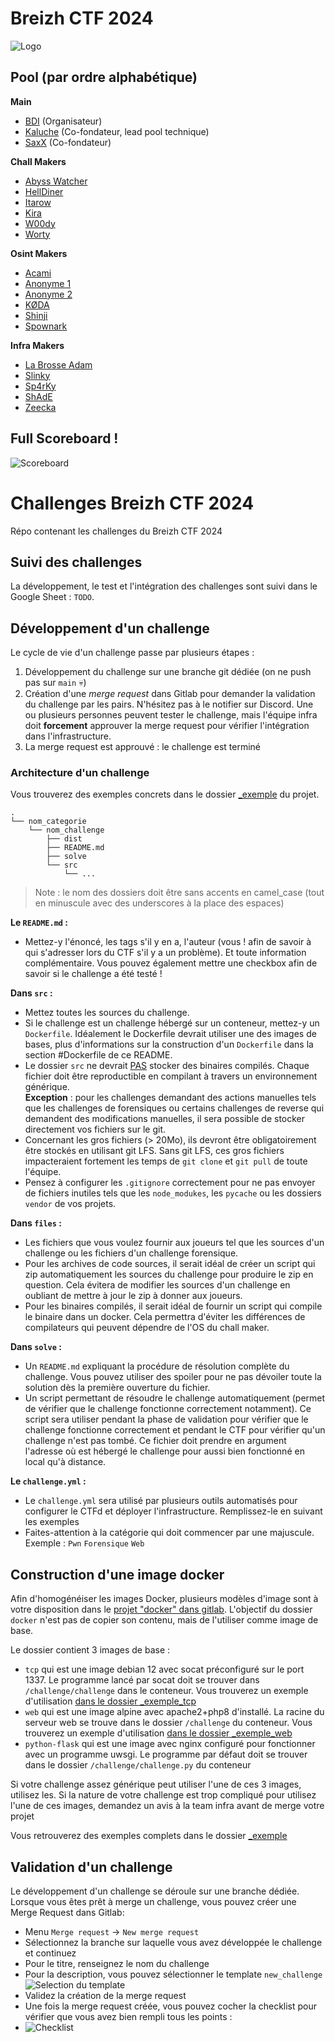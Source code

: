 # Breizh CTF 2024

![Logo](doc/logo-home.png)


## Pool (par ordre alphabétique)

**Main**
- [BDI](https://www.bdi.fr/fr/accueil/) (Organisateur)
- [Kaluche](https://x.com/kaluche_) (Co-fondateur, lead pool technique)
- [SaxX](https://x.com/_SaxX_) (Co-fondateur)

**Chall Makers**
- [Abyss Watcher](https://github.com/Abyss-W4tcher)
- [HellDiner](https://x.com/DinerHell)
- [Itarow](https://x.com/0xitarow)
- [Kira](/)
- [W00dy](https://x.com/Gaburall)
- [Worty](https://x.com/_Worty)

**Osint Makers**
- [Acami](/)
- [Anonyme 1](/)
- [Anonyme 2](/)
- [KØDA](/)
- [Shinji](https://x.com/shinji_01h)
- [Spownark](https://x.com/Spow_nark)


**Infra Makers**
- [La Brosse Adam](https://twitter.com/adam_le_bon)
- [Slinky](https://x.com/HGSlinky)
- [Sp4rKy](https://x.com/__Sp4rKy__)
- [ShAdE](/)
- [Zeecka](https://x.com/Zeecka_)

## Full Scoreboard !

![Scoreboard](doc/full-scoreboard.png)

# Challenges Breizh CTF 2024

Répo contenant les challenges du Breizh CTF 2024

## Suivi des challenges

La développement, le test et l'intégration des challenges sont suivi dans le Google Sheet : `TODO`.


## Développement d'un challenge

Le cycle de vie d'un challenge passe par plusieurs étapes :
1. Développement du challenge sur une branche git dédiée (on ne push pas sur `main` 💀)
2. Création d'une *merge request* dans Gitlab pour demander la validation du challenge par les pairs. N'hésitez pas à le notifier sur Discord. Une ou plusieurs personnes peuvent tester le challenge, mais l'équipe infra doit **forcement** approuver la merge request pour vérifier l'intégration dans l'infrastructure.
3. La merge request est approuvé : le challenge est terminé

### Architecture d'un challenge

Vous trouverez des exemples concrets dans le dossier [_exemple](./_exemple/) du projet.

```
.
└── nom_categorie
    └── nom_challenge
        ├── dist
        ├── README.md
        ├── solve
        └── src
            └── ...
```

> Note : le nom des dossiers doit être sans accents en camel_case (tout en minuscule avec des underscores à la place des espaces)

**Le `README.md` :**
  - Mettez-y l'énoncé, les tags s'il y en a, l'auteur (vous ! afin de savoir à qui s'adresser lors du CTF s'il y a un problème). Et toute information complémentaire. Vous pouvez également mettre une checkbox afin de savoir si le challenge a été testé !

**Dans `src` :**
  - Mettez toutes les sources du challenge.
  - Si le challenge est un challenge hébergé sur un conteneur, mettez-y un `Dockerfile`. Idéalement le Dockerfile devrait utiliser une des images de bases, plus d'informations sur la construction d'un `Dockerfile` dans la section #Dockerfile de ce README.
  - Le dossier `src` ne devrait <u>PAS</u> stocker des binaires compilés. Chaque fichier doit être reproductible en compilant à travers un environnement générique.<br> **Exception** : pour les challenges demandant des actions manuelles tels que les challenges de forensiques ou certains challenges de reverse qui demandent des modifications manuelles, il sera possible de stocker directement vos fichiers sur le git.
  - Concernant les gros fichiers (> 20Mo), ils devront être obligatoirement être stockés en utilisant git LFS. Sans git LFS, ces gros fichiers impacteraient fortement les temps de `git clone` et `git pull` de toute l'équipe.
  - Pensez à configurer les `.gitignore` correctement pour ne pas envoyer de fichiers inutiles tels que les `node_modukes`, les `pycache` ou les dossiers `vendor` de vos projets.

**Dans `files` :**<br>
  - Les fichiers que vous voulez fournir aux joueurs tel que les sources d'un challenge ou les fichiers d'un challenge forensique.
  - Pour les archives de code sources, il serait idéal de créer un script qui zip automatiquement les sources du challenge pour produire le zip en question. Cela évitera de modifier les sources d'un challenge en oubliant de mettre à jour le zip à donner aux joueurs.
  - Pour les binaires compilés, il serait idéal de fournir un script qui compile le binaire dans un docker. Cela permettra d'éviter les différences de compilateurs qui peuvent dépendre de l'OS du chall maker.

**Dans `solve` :**<br>
  - Un `README.md` expliquant la procédure de résolution complète du challenge. Vous pouvez utiliser des spoiler pour ne pas dévoiler toute la solution dès la première ouverture du fichier.
  - Un script permettant de résoudre le challenge automatiquement (permet de vérifier que le challenge fonctionne correctement notamment). Ce script sera utiliser pendant la phase de validation pour vérifier que le challenge fonctionne correctement et pendant le CTF pour vérifier qu'un challenge n'est pas tombé. Ce fichier doit prendre en argument l'adresse où est hébergé le challenge pour aussi bien fonctionné en local qu'à distance.

**Le `challenge.yml` :**<br>
  - Le `challenge.yml` sera utilisé par plusieurs outils automatisés pour configurer le CTFd et déployer l'infrastructure. Remplissez-le en suivant les exemples
  - Faites-attention à la catégorie qui doit commencer par une majuscule. Exemple : `Pwn` `Forensique` `Web`

## Construction d'une image docker

Afin d'homogénéiser les images Docker, plusieurs modèles d'image sont à votre disposition dans le [projet "docker" dans gitlab](/breizh-ctf-2024/docker/container_registry).
L'objectif du dossier `docker` n'est pas de copier son contenu, mais de l'utiliser comme image de base.

Le dossier contient 3 images de base :
- `tcp` qui est une image debian 12 avec socat préconfiguré sur le port 1337. Le programme lancé par socat doit se trouver dans `/challenge/challenge` dans le conteneur. Vous trouverez un exemple d'utilisation [dans le dossier _exemple_tcp](_exemple/_exemple_tcp/src/Dockerfile)
- `web` qui est une image alpine avec apache2+php8 d'installé. La racine du serveur web se trouve dans le dossier `/challenge` du conteneur. Vous trouverez un exemple d'utilisation [dans le dossier _exemple_web](_exemple/_exemple_http/Docker/Dockerfile)
- `python-flask` qui est une image avec nginx configuré pour fonctionner avec un programme uwsgi. Le programme par défaut doit se trouver dans le dossier `/challenge/challenge.py` du conteneur

Si votre challenge assez générique peut utiliser l'une de ces 3 images, utilisez les. Si la nature de votre challenge est trop compliqué pour utilisez l'une de ces images, demandez un avis à la team infra avant de merge votre projet

Vous retrouverez des exemples complets dans le dossier [_exemple](./_exemple/)

## Validation d'un challenge

Le développement d'un challenge se déroule sur une branche dédiée. Lorsque vous êtes prêt à merge un challenge, vous pouvez créer une Merge Request dans Gitlab:
- Menu `Merge request` -> `New merge request`
- Sélectionnez la branche sur laquelle vous avez développée le challenge et continuez
- Pour le titre, renseignez le nom du challenge
- Pour la description, vous pouvez sélectionner le template `new_challenge` ![Selection du template](./doc/mr_template.png)
- Validez la création de la merge request
- Une fois la merge request créée, vous pouvez cocher la checklist pour vérifier que vous avez bien rempli tous les points :
- ![Checklist](./doc/mr_checklist.png)
